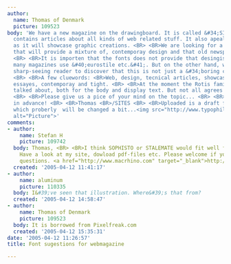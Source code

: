 ```yaml
---
author:
  name: Thomas of Denmark
  picture: 109523
body: 'We have a new magazine on the drawingboard. It is called &#34;SITES&#34; and
  contains articles about all kinds of web related stuff. It also apeals to designers
  as it will showcase graphic creations. <BR> <BR>We are looking for a set of fonts
  that will provide a mixture of, contemporay design and that old newspaper feel.
  <BR> <BR>It is importen that the fonts does not provide that desingish feel that
  many magazines use &#40;eurostile etc.&#41;. But on the other hand, we want the
  sharp-seeing reader to discover that this is not just a &#34;boring computer magazine&#34;
  <BR> <BR>A few cluewords: <BR>Web, design, tecnical articles, showcase, comunity,
  essayes, contemporay and tight. <BR> <BR>At the moment the Rotis family has been
  talked about, both for the body and display text. But not all agrees on this choice.
  <BR> <BR>Please give us a pice of your mind on the topic... <BR> <BR>Thank you,
  in advance! <BR> <BR>Thomas <BR>/SITES <BR> <BR>Uploaded is a draft for the spread,
  which proberly  will be changed a bit...<img src="http://www.typophile.com/forums/messages/4100/69532.gif"
  alt="Picture">'
comments:
- author:
    name: Stefan H
    picture: 109742
  body: Thomas, <BR> <BR>I think SOPHISTO or STALEMATE would fit well for this project.
    Have a look at my site, dowload pdf-files etc. Please welcome if you have further
    questions. <a href="http://www.macrhino.com" target="_blank">http://www.macrhino.com</a>
  created: '2005-04-12 11:41:17'
- author:
    name: aluminum
    picture: 110335
  body: I&#39;ve seen that illustration. Where&#39;s that from?
  created: '2005-04-12 14:58:47'
- author:
    name: Thomas of Denmark
    picture: 109523
  body: It is borrowed from Pixelfreak.com
  created: '2005-04-12 15:35:31'
date: '2005-04-12 11:26:57'
title: Font sugestions for webmagazine

---
```


